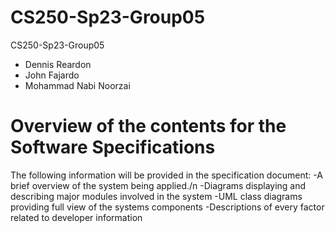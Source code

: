 # CS250-Sp23-Group05
CS250-Sp23-Group05

- Dennis Reardon
- John Fajardo
- Mohammad Nabi Noorzai

# Overview of the contents for the Software Specifications

The following information will be provided in the specification document:
-A brief overview of the system being applied./n
-Diagrams displaying and describing major modules involved in the system
-UML class diagrams providing full view of the systems components
-Descriptions of every factor related to developer information
